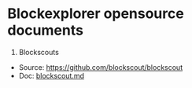 # Blockexplorer opensource documents

1. Blockscouts
- Source: https://github.com/blockscout/blockscout 
- Doc: [blockscout.md](blockscout.md)
